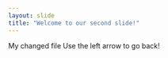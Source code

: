 ```yaml
---
layout: slide
title: "Welcome to our second slide!"
---
```

My changed file
Use the left arrow to go back!
